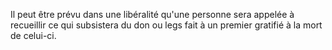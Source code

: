   
 Il peut être prévu dans une libéralité qu'une personne sera appelée à recueillir ce qui subsistera du don ou legs fait à un premier gratifié à la mort de celui-ci.  

  
